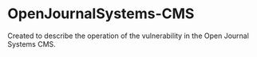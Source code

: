 # OpenJournalSystems-CMS
Created to describe the operation of the vulnerability in the Open Journal Systems CMS.
